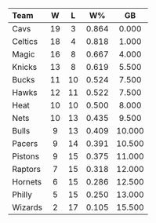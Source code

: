 | Team                             |  W  |  L  |  W%   |   GB   |
|:---------------------------------|:---:|:---:|:-----:|:------:|
| [](/r/clevelandcavs) Cavs        | 19  |  3  | 0.864 | 0.000  |
| [](/r/bostonceltics) Celtics     | 18  |  4  | 0.818 | 1.000  |
| [](/r/orlandomagic) Magic        | 16  |  8  | 0.667 | 4.000  |
| [](/r/nyknicks) Knicks           | 13  |  8  | 0.619 | 5.500  |
| [](/r/mkebucks) Bucks            | 11  | 10  | 0.524 | 7.500  |
| [](/r/atlantahawks) Hawks        | 12  | 11  | 0.522 | 7.500  |
| [](/r/heat) Heat                 | 10  | 10  | 0.500 | 8.000  |
| [](/r/gonets) Nets               | 10  | 13  | 0.435 | 9.500  |
| [](/r/chicagobulls) Bulls        |  9  | 13  | 0.409 | 10.000 |
| [](/r/pacers) Pacers             |  9  | 14  | 0.391 | 10.500 |
| [](/r/detroitpistons) Pistons    |  9  | 15  | 0.375 | 11.000 |
| [](/r/torontoraptors) Raptors    |  7  | 15  | 0.318 | 12.000 |
| [](/r/charlottehornets) Hornets  |  6  | 15  | 0.286 | 12.500 |
| [](/r/sixers) Philly             |  5  | 15  | 0.250 | 13.000 |
| [](/r/washingtonwizards) Wizards |  2  | 17  | 0.105 | 15.500 |